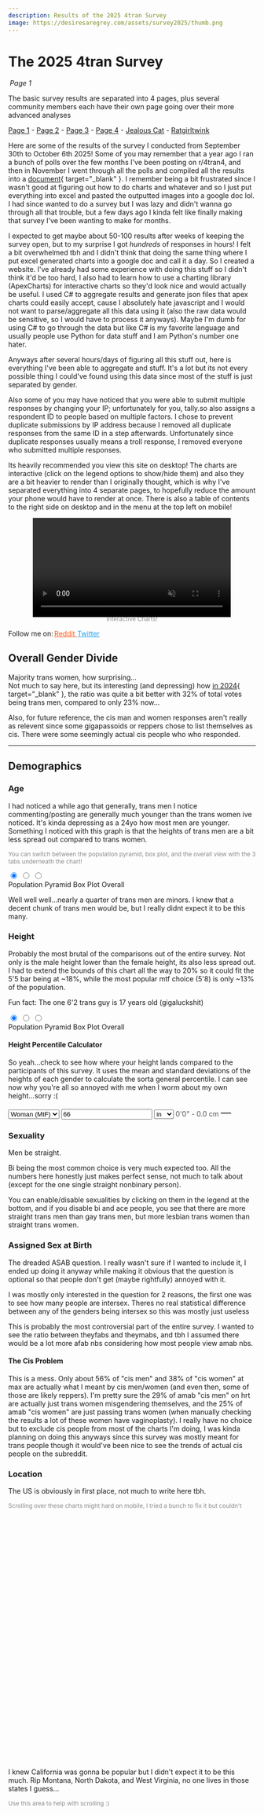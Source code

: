 ```yaml
---
description: Results of the 2025 4tran Survey 
image: https://desiresaregrey.com/assets/survey2025/thumb.png
---
```

<link rel="stylesheet" href="https://cdnjs.cloudflare.com/ajax/libs/font-awesome/6.5.2/css/all.min.css">
<style>
.reddit {
    color: #ff5719 !important;
    font-variation-settings: 'wght' 650;
    transition: all 200ms ease !important;
}
.reddit:hover {
    color: #ff6026 !important;
    text-shadow: 0 0 32px #ff3c00;
    font-variation-settings: 'wght' 800;
}
.twitter {
    color: #1DA1F2 !important;
    font-variation-settings: 'wght' 650;
    transition: all 200ms ease !important;
}
.twitter:hover {
    color: #2ca6f2 !important;
    text-shadow: 0 0 32px #0091ff;
    font-variation-settings: 'wght' 800;
}
</style>

<script src="https://cdn.jsdelivr.net/npm/apexcharts"></script>
<script src="https://cdn.amcharts.com/lib/5/index.js"></script>
<script src="https://cdn.amcharts.com/lib/5/map.js"></script>
<script src="https://cdn.amcharts.com/lib/5/geodata/usaLow.js"></script>
<script src="https://cdn.amcharts.com/lib/5/geodata/worldLow.js"></script>
<script src="../4transurvey2025.js?1"></script>
<!-- js is gonna make me 41 :( -->

# The 2025 4tran Survey
<h6 style="margin: 0 0.2rem">Page 1</h6>

The basic survey results are separated into 4 pages, plus several community members each have their own page going over their more advanced analyses

<div class="nav-links">
  <a href="/4transurvey2025/" class="active">Page 1</a> - 
  <a href="/4transurvey2025/2">Page 2</a> - 
  <a href="/4transurvey2025/3">Page 3</a> - 
  <a href="/4transurvey2025/4">Page 4</a> - 
  <!--<a href="/4transurvey2025/amekyras">Amekyras</a> -  -->
  <a href="/4transurvey2025/jealouscat">Jealous Cat</a> - 
  <a href="/4transurvey2025/ratgirltwink">Ratgirltwink</a>
</div>

Here are some of the results of the survey I conducted from September 30th to October 6th 2025! Some of you may remember that a year ago I ran a bunch of polls over the few months I've been posting on r/4tran4, and then in November I went through all the polls and compiled all the results into a [document](https://www.reddit.com/r/4tran4/comments/1gi24vt/the_desiresaregrey_poll_report_november/){ target="_blank" }. I remember being a bit frustrated since I wasn't good at figuring out how to do charts and whatever and so I just put everything into excel and pasted the outputted images into a google doc lol. I had since wanted to do a survey but I was lazy and didn't wanna go through all that trouble, but a few days ago I kinda felt like finally making that survey I've been wanting to make for months.

I expected to get maybe about 50-100 results after weeks of keeping the survey open, but to my surprise I got *hundreds* of responses in hours! I felt a bit overwhelmed tbh and I didn't think that doing the same thing where I put excel generated charts into a google doc and call it a day. So I created a website. I've already had some experience with doing this stuff so I didn't think it'd be too hard, I also had to learn how to use a charting library (ApexCharts) for interactive charts so they'd look nice and would actually be useful. I used C# to aggregate results and generate json files that apex charts could easily accept, cause I absolutely hate javascript and I would not want to parse/aggregate all this data using it (also the raw data would be sensitive, so I would have to process it anyways). Maybe I'm dumb for using C# to go through the data but like C# is my favorite language and usually people use Python for data stuff and I am Python's number one hater.

Anyways after several hours/days of figuring all this stuff out, here is everything I've been able to aggregate and stuff. It's a lot but its not every possible thing I could've found using this data since most of the stuff is just separated by gender. 

Also some of you may have noticed that you were able to submit multiple responses by changing your IP; unfortunately for you, tally.so also assigns a respondent ID to people based on multiple factors. I chose to prevent duplicate submissions by IP address because I removed all duplicate responses from the same ID in a step afterwards. Unfortunately since duplicate responses usually means a troll response, I removed everyone who submitted multiple responses.

Its heavily recommended you view this site on desktop! The charts are interactive (click on the legend options to show/hide them) and also they are a bit heavier to render than I originally thought, which is why I've separated everything into 4 separate pages, to hopefully reduce the amount your phone would have to render at once. There is also a table of contents to the right side on desktop and in the menu at the top left on mobile!

<div style="text-align: center">
  <video style="width: 80%;" autoplay muted loop playsinline disablePictureInPicture>
    <source src="/assets/survey2025/img/interactive_charts.mp4" type="video/mp4">
  </video>
  <p style="font-size: 12px; color: #888; margin-top: -0.25rem;">Interactive Charts!</p>
</div>


  
<p>
  Follow me on:
  <a class="noselect reddit" style="margin-right: 0.15rem;" href="https://www.reddit.com/user/DesiresAreGrey" target="_blank">
    <i class="fa-brands fa-reddit-alien" style="margin-right: -0.1rem;"></i>
    <span>Reddit</span>
  </a>
  <a class="noselect twitter" href="https://twitter.com/DesiresAreGrey" target="_blank">
    <i class="fa-brands fa-twitter" style="margin-right: -0.1rem;"></i>
    <span>Twitter</span>
  </a>
</p>


## Overall Gender Divide

Majority trans women, how surprising...  
Not much to say here, but its interesting (and depressing) how [in 2024](https://docs.google.com/document/d/1FwnTI2Z-d3gwFIgVM8KpuV5rKnzBW8GGBmNoEHqT45c/edit?tab=t.0#heading=h.2g9r57wchu7g){ target="_blank" }, the ratio was quite a bit better with 32% of total votes being trans men, compared to only 23% now...  

Also, for future reference, the cis man and women responses aren't really as relevent since some gigapassoids or reppers chose to list themselves as cis. There were some seemingly actual cis people who who responded.

<div class="charts-grid">
  <div>
    <div id="gender-overall-binary"></div>
    <script>createPieChart("gender-overall-binary", "gender_binary.json", undefined)</script>
  </div>

  <div>
    <div id="gender-overall"></div>
    <script>createPieChart("gender-overall", "gender.json", undefined)</script>
  </div>
</div>

___

## Demographics

### Age

I had noticed a while ago that generally, trans men I notice commenting/posting are generally much younger than the trans women ive noticed. It's kinda depressing as a 24yo how most men are younger. Something I noticed with this graph is that the heights of trans men are a bit less spread out compared to trans women.

<p style="font-size: 12px; color: #888">You can switch between the population pyramid, box plot, and the overall view with the 3 tabs underneath the chart!</p>


<div class="chart-set">
  <input id="age-a" class="vh" type="radio" name="view-age" checked>
  <input id="age-b" class="vh" type="radio" name="view-age">
  <input id="age-c" class="vh" type="radio" name="view-age">
  
  <div class="chart-stack">
    <div id="age-capped-pop-pyramid" class="chart-layer layer-a"></div>
    <div id="age-capped-boxplot" class="chart-layer layer-b"></div>
    <div id="age-capped-overall" class="chart-layer layer-c"></div>
  </div>
  <script>
    createPopPyramidChart("age-capped-pop-pyramid", "age_capped_pop_pyramid.json", "Age", "Population Pyramid", 16);
    createBoxPlot("age-capped-boxplot", "age_boxplot.json", "Age", "Box Plot", false, 500);
    createBarChart("age-capped-overall", "age_capped_reversed.json", "Age", "Overall");
  </script>
  <div class="toggle">
    <label for="age-a" class="noselect">Population Pyramid</label>
    <label for="age-b" class="noselect">Box Plot</label>
    <label for="age-c" class="noselect">Overall</label>
  </div>
</div>

Well well well...nearly a quarter of trans men are minors. I knew that a decent chunk of trans men would be, but I really didnt expect it to be this many. 

<div id="under18"></div>
<script>
    createRatioBarChart("under18", "under18.json", "Under 18", undefined, [], ["#7B61FF", "#00E0B8"]);
</script>

### Height

Probably the most brutal of the comparisons out of the entire survey. Not only is the male height lower than the female height, its also less spread out. I had to extend the bounds of this chart all the way to 20% so it could fit the 5'5 bar being at ~18%, while the most popular mtf choice (5'8) is only ~13% of the population.  

Fun fact: The one 6'2 trans guy is 17 years old (gigaluckshit)

<div class="chart-set">
  <input id="height-a" class="vh" type="radio" name="view-height" checked>
  <input id="height-b" class="vh" type="radio" name="view-height">
  <input id="height-c" class="vh" type="radio" name="view-height">

  <div class="chart-stack">
    <div id="height-pop-pyramid" class="chart-layer layer-a"></div>
    <div id="height-boxplot" class="chart-layer layer-b"></div>
    <div id="height-overall" class="chart-layer layer-c"></div>
  </div>
  <script>
    createBarChart("height-overall", "height_reversed.json", "Height", "Overall");
    createBoxPlot("height-boxplot", "height_boxplot.json", "Height", "Box Plot (Inches)", false, 500);
    createPopPyramidChart("height-pop-pyramid", "height_reversed_pop_pyramid.json", "Height", "Population Pyramid", 20);
  </script>
  <div class="toggle">
    <label for="height-a" class="noselect">Population Pyramid</label>
    <label for="height-b" class="noselect">Box Plot</label>
    <label for="height-c" class="noselect">Overall</label>
  </div>
</div>

#### Height Percentile Calculator

So yeah...check to see how where your height lands compared to the participants of this survey. It uses the mean and standard deviations of the heights of each gender to calculate the sorta general percentile. I can see now why you're all so annoyed with me when I worm about my own height...sorry :(

<div class="percentile-container">
  <div>
    <select id="hp-gender">
      <option>Man (FtM)</option>
      <option selected>Woman (MtF)</option>
      <option>Nonbinary</option>
    </select>
    <input id="hp-val" type="number" inputmode="decimal" step="1" value="66">
    <select id="hp-unit">
      <option value="in">in</option>
      <option value="cm">cm</option>
    </select>
    <span id="hp-info" class="percentile-container" style="min-width: 12ch; margin-top: 4px; margin-bottom: -0.325rem; font-size: 14px; font-variation-settings: 'wght' 400; opacity: 0.75">0'0" - 0.0 cm</span>
    <span id="hp-out" class="percentile-container" style="min-width: 12ch; margin-top: 0; margin-bottom: -0.325rem; font-size: 21px; font-variation-settings: 'wght' 500;">—</span>
  </div>
</div>

<script>
  (function () {
    let HEIGHT_STATS = null;
    fetch("/assets/survey2025/results/height_mean_sd.json").then((r) => r.json()).then((rows) => {
        HEIGHT_STATS = Object.fromEntries(rows.map((r) => [r.Gender, { mean: r.Mean, sd: r.SD }]));
        update();
    }).catch(() => { });
    const $ = (s) => document.querySelector(s);
    const g = $("#hp-gender");
    const v = $("#hp-val");
    const u = $("#hp-unit");
    const info = $("#hp-info");
    const out = $("#hp-out");

    function erf(x) {
        const a1 = 0.254829592,
            a2 = -0.284496736,
            a3 = 1.421413741,
            a4 = -1.453152027,
            a5 = 1.061405429,
            p = 0.3275911;
        const sign = x < 0 ? -1 : 1;
        x = Math.abs(x);
        const t = 1 / (1 + p * x);
        const y =
            1 - ((((a5 * t + a4) * t + a3) * t + a2) * t + a1) * t * Math.exp(-x * x);
        return sign * y;
    }
    const Phi = (z) => 0.5 * (1 + erf(z / Math.SQRT2));

    function toFeet(x) {
        const feet = Math.floor(x / 12);
        const inches = Math.round(x - feet * 12);
        return `${feet}'${inches}"`;
    }
    function toInches(x, unit) {
        return unit === "cm" ? x / 2.54 : x;
    }
    function toCm(x, unit) {
        return unit === "in" ? x * 2.54 : x;
    }

    function update() {
        const gender = g.value;
        const num = parseFloat(v.value);

        info.textContent = `${toFeet(toInches(num, u.value))} - ${toCm(num, u.value).toFixed(2)} cm`;

        if (!HEIGHT_STATS) {
            out.textContent = "…";
            return;
        }
        const s = HEIGHT_STATS[gender];
        if (!s || !isFinite(num)) {
            out.textContent = "—";
            info.textContent = "0'0\" - 0.0 cm";
            return;
        }

        const inches = toInches(num, u.value);
        const z = (inches - s.mean) / s.sd;
        const pct = Math.max(0, Math.min(100, Phi(z) * 100));
        out.textContent = `${pct.toFixed(1)}th Percentile`;

        if (v.value.length > 5) {
          v.style.width = "3rem";
        }
        else if (v.value.length > 4) {
          v.style.width = "2.8rem";
        }
        else if (v.value.length > 2) {
          v.style.width = "2.4rem";
        }
        else {
          v.style.width = "2rem";
        }
    }

    function changeUnit(oldUnit, newUnit) {
        const num = parseFloat(v.value);
        if (!isFinite(num) || oldUnit === newUnit) return;
        const inches = toInches(num, oldUnit);
        const converted = newUnit === "cm" ? inches * 2.54 : inches;
        v.value = converted.toFixed(2) / 1;
    }

    g.addEventListener("change", update);
    u.addEventListener("change", (e) => {
        changeUnit(e.target.dataset.oldValue, e.target.value);
        e.target.dataset.oldValue = e.target.value;
        update();
    });
    u.dataset.oldValue = u.value;
    v.addEventListener("input", update);
})();
</script>


### Sexuality

Men be straight.

Bi being the most common choice is very much expected too. All the numbers here honestly just makes perfect sense, not much to talk about (except for the one single straight nonbinary person). 

You can enable/disable sexualities by clicking on them in the legend at the bottom, and if you disable bi and ace people, you see that there are more straight trans men than gay trans men, but more lesbian trans women than straight trans women.

<div id="sexuality-chart"></div>
<script>
    createRatioBarChart("sexuality-chart", "sexuality_flipped.json", "Sexuality", undefined, [], ['#8AA0B3', '#8E5CF1', '#FF4D88', '#2E294E']);
</script>

### Assigned Sex at Birth

The dreaded ASAB question. I really wasn't sure if I wanted to include it, I ended up doing it anyway while making it obvious that the question is optional so that people don't get (maybe rightfully) annoyed with it.

I was mostly only interested in the question for 2 reasons, the first one was to see how many people are intersex. Theres no real statistical difference between any of the genders being intersex so this was mostly just useless

<div id="intersex-chart"></div>
<script>
    createRatioBarChart("intersex-chart", "intersex.json", "Intersex", undefined, [3, 4, 5], ["#7B61FF", "#00E0B8"], 225);
</script>

This is probably the most controversial part of the entire survey. I wanted to see the ratio between theyfabs and theymabs, and tbh I assumed there would be a lot more afab nbs considering how most people view amab nbs.

<div id="nbasab"></div>
<script>
    createPieChart("nbasab", "nb_asab.json", "Nonbinary ASAB", false, ['#259efa', '#ff4f69', '#00E396', '#2E294E']);
</script>

#### The Cis Problem

This is a mess. Only about 56% of "cis men" and 38% of "cis women" at max are actually what I meant by cis men/women (and even then, some of those are likely reppers). I'm pretty sure the 29% of amab "cis men" on hrt are actually just trans women misgendering themselves, and the 25% of amab "cis women" are just passing trans women (when manually checking the results a lot of these women have vaginoplasty). I really have no choice but to exclude cis people from most of the charts I'm doing, I was kinda planning on doing this anyways since this survey was mostly meant for trans people though it would've been nice to see the trends of actual cis people on the subreddit.

<div id="cisasab-chart"></div>
<script>
    createRatioBarChart("cisasab-chart", "cis_asab.json", "Cis People", "Divided by Assigned Sex at Birth and HRT Status", [], ['#259efa', "#15598c", '#ff4f69', "#801927", '#00E396', "#008055", '#2E294E', "#0f0e1a"], 250);
</script>

### Location

The US is obviously in first place, not much to write here tbh.

<p style="font-size: 12px; color: #888">Scrolling over these charts might hard on mobile, I tried a bunch to fix it but couldn't</p>

<div id="country" style="height: 500px;"></div>
<script>createWorldMap("country", "location_country.json");</script>

I knew California was gonna be popular but I didn't expect it to be this much. Rip Montana, North Dakota, and West Virginia, no one lives in those states I guess...

<p style="font-size: 12px; color: #888">Use this area to help with scrolling :)</p>

<div id="states" style="height: 500px;"></div>
<script>createUSMap("states", "location_state.json");</script>
___

## Reddit

### Main/Favorite Subreddit

This question was pretty self explanatory, I wanted to see the popularity of the main 4tran subreddits as well as the gender ratios between them. Tbh I've noticed that the people who primarily use r/Tranistan leaned male but I didn't really realize that about r/4trancirclejerk as well.

<p style="font-size: 12px; color: #888">You can switch between the ratio view and the total/overall view with the 2 tabs underneath the chart! You can also enable/disable genders by clicking them on the bottom of the chart</p>

<div class="chart-set">
  <input id="favsub-a" class="vh" type="radio" name="view-favsub" checked>
  <input id="favsub-b" class="vh" type="radio" name="view-favsub">
  
  <div class="chart-stack" style="min-height: 300px;">
    <div id="favsub-ratio" class="chart-layer layer-a"></div>
    <div id="favsub-bar" class="chart-layer layer-b"></div>
  </div>
  <script>
    createRatioBarChart("favsub-ratio", "favorite_subreddit.json", "Main/Favorite Subreddit", "Ratio", [3, 4]);
    createBarChart("favsub-bar", "favorite_subreddit.json", "Main/Favorite Subreddit", "Total", [3, 4], undefined, 300);
  </script>
  <div class="toggle">
    <label for="favsub-a" class="noselect">Ratio</label>
    <label for="favsub-b" class="noselect">Total</label>
  </div>
</div>

Interestingly r/Tranistan is a bit younger than the other subreddits, which I have not noticed (especially considering r/4Tranistan exists). r/ttttrans skews older which is obviously completely expected, the oldfag sub is old who woulda thought. What is surprising is that ttttrans is the second most popular (main) subreddit, only behind 4tran4.

<div id="favsub-ages"></div>
<script>
    createBoxPlot("favsub-ages", "favorite_subreddit_age.json", "Main/Favorite Subreddit", "Age Distribution", false, 300);
</script>

### Used Subreddits

Used subreddits was to see all the subreddits that people used and had access to. smutttt and the selfie subreddits are both mostly women, while fitttts, 4tography and 4trancooking have a bit more men in them. The total distribution makes a lot more sense here since popular/open subreddits like 4tran, 4tran4, and 4Tranistan are the most popular.

<div class="chart-set">
  <input id="usedsub-a" class="vh" type="radio" name="view-usedsub" checked>
  <input id="usedsub-b" class="vh" type="radio" name="view-usedsub">
  
  <div class="chart-stack" style="min-height: 500px;">
    <div id="usedsub-ratio" class="chart-layer layer-a"></div>
    <div id="usedsub-bar" class="chart-layer layer-b"></div>
  </div>
  <script>
    createRatioBarChart("usedsub-ratio", "used_subreddits.json", "Used Subreddits", "Ratio", [3, 4], undefined, 500);
    createBarChart("usedsub-bar", "used_subreddits.json", "Used Subreddits", "Total", [3, 4], undefined, 500);
  </script>
  <div class="toggle">
    <label for="usedsub-a" class="noselect">Ratio</label>
    <label for="usedsub-b" class="noselect">Total</label>
  </div>
</div>

### Where You Came From

If you noticed the little `?source=r/4tran4` thing at the end of the survey link, this is what that was used for. I was curious where people came from, and if it was different from their main sub. I sent the survey out on some 4tran related discords as well and was curious how many survey respondents were from discord. (Unsurprisingly) the most female heavy space, even when compared to the other questions, happens to be Discord (94% female).

<div class="chart-set">
  <input id="camefrom-a" class="vh" type="radio" name="view-camefrom">
  <input id="camefrom-b" class="vh" type="radio" name="view-camefrom" checked>
  
  <div class="chart-stack" style="min-height: 350px;">
    <div id="camefrom-ratio" class="chart-layer layer-a"></div>
    <div id="camefrom-bar" class="chart-layer layer-b"></div>
  </div>
  <script>
    createRatioBarChart("camefrom-ratio", "came_from.json", "Where You Came From", "Ratio", [3, 4], undefined, 350);
    createBarChart("camefrom-bar", "came_from.json", "Where You Came From", "Total", [3, 4], undefined, 350);
  </script>
  <div class="toggle">
    <label for="camefrom-a" class="noselect">Ratio</label>
    <label for="camefrom-b" class="noselect">Total</label>
  </div>
</div>

### Contributer or Lurker

I expected the differences between the genders to be way higher here tbh. I feel like a lot of trans men are lurkers, but the difference is only like 5% between men and women here. Cis people are also the most likely to be lurkers (unsurprising) 

<div id="contributer-chart"></div>
<script>
    createRatioBarChart("contributer-chart", "contributer.json", "Contributer or Lurker", undefined, [], ["#7B61FF", "#00E0B8"]);
</script>

___
<div class="button-container">
  <a class="big-button" href="2">Next Page</a>
</div>